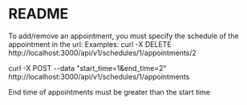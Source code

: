 # README

To add/remove an appointment, you must specify the schedule of the appointment in the url:
Examples:
  curl -X DELETE http://localhost:3000/api/v1/schedules/1/appointments/2
  
  curl -X POST --data "start_time=1&end_time=2" http://localhost:3000/api/v1/schedules/1/appointments

End time of appointments must be greater than the start time
